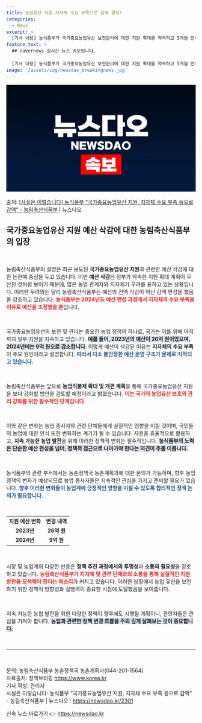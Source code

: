 ```yaml
---
title: 농업유산 지원 지자체 수요 부족으로 감액 결정!
categories:
  - News
excerpt: >
  [기사 내용] 농식품부가 국가중요농업유산 보전관리에 대한 지원 확대를 약속하고 5개월 만에 아무런 대안 없이…
feature_text: >
  ## navernews 실시간 뉴스 속보입니다.

  [기사 내용] 농식품부가 국가중요농업유산 보전관리에 대한 지원 확대를 약속하고 5개월 만에 아무런 대안 없이…
image: '/assets/img/newsdao_breakingnews.jpg'
---
```


![뉴스다오 속보](/assets/img/newsdao_breakingnews.jpg)

<p>출처: <a href="https://newsdao.kr/2301" rel="dofollow">[사실은 이렇습니다] 농식품부 “국가중요농업유산 지원, 지자체 수요 부족 등으로 감액” - 농림축산식품부</a> | 뉴스다오</p>

<h2 data-ke-size="size26">국가중요농업유산 지원 예산 삭감에 대한 농림축산식품부의 입장</h2>

<p data-ke-size="size16">&nbsp;</p>

농림축산식품부의 설명은 최근 보도된 **국가중요농업유산 지원**과 관련한 예산 삭감에 대한 논란에 중심을 두고 있습니다. 이번 **예산 삭감**은 정부가 약속한 지원 확대 계획이 무산된 것처럼 보이기 때문에, 많은 농업 관계자와 지자체가 우려를 표하고 있는 상황입니다. 이러한 우려와는 달리 농림축산식품부는 예산의 전액 삭감이 아닌 감액 편성을 했음을 강조하고 있습니다. <b><span style="color: #ee2323;">농식품부는 2024년도 예산 편성 과정에서 지자체의 수요 부족을 이유로 예산을 조정했을 뿐</span></b>입니다. 

<p data-ke-size="size16">&nbsp;</p>

국가중요농업유산의 보전 및 관리는 중요한 농업 정책의 하나로, 국가는 이를 위해 아직까지 일부 지원을 지속하고 있습니다. <b><span style="background-color: #21538527;">예를 들어, 2023년의 예산이 26억 원이었으며, 2024년에는 9억 원으로 감소합니다</span></b>. 이렇게 예산이 삭감된 이유는 **지자체의 수요 부족**이 주요 원인이라고 설명합니다. <b><span style="color: #1a5490;">따라서 다소 불안정한 예산 운영 구조가 문제로 지적되고 있습니다.</span></b>

<p data-ke-size="size16">&nbsp;</p>

농림축산식품부는 앞으로 **농업직불제 확대 및 개편 계획**을 통해 국가중요농업유산 지원을 보다 강화할 방안을 검토할 예정이라고 밝혔습니다. <b><span style="color: #ee2323;">이는 국가의 농업유산 보호와 관리 강화를 위한 필수적인 단계입니다.</span></b> 

<p data-ke-size="size16">&nbsp;</p>

이와 같은 변화는 농업 종사자와 관련 단체들에게 실질적인 영향을 미칠 것이며, 국민들의 농업에 대한 인식 또한 변화하는 계기가 될 수 있습니다. 자원을 효율적으로 활용하고, **지속 가능한 농업 발전**을 위해 이러한 정책적 변화는 필수적입니다. <b><span style="background-color: #21538527;">농식품부의 노력은 단순한 예산 편성을 넘어, 정책적 접근으로 나아가야 한다는 의견이 주를 이룹니다.</span></b> 

<p data-ke-size="size16">&nbsp;</p>

농식품부의 관련 부서에서는 농촌정책국 농촌계획과에 대한 문의가 가능하며, 향후 농업 정책의 변화가 예상되므로 농업 종사자들은 지속적인 관심을 가지고 준비할 필요가 있습니다. <b><span style="color: #1a5490;">향후 이러한 변화들이 농업계에 긍정적인 영향을 미칠 수 있도록 합리적인 정책 논의가 필요합니다.</span></b>

<p data-ke-size="size16">&nbsp;</p>

<table>
<tr>
<td style="text-align: center; height: 17px;"><b>지원 예산 변화</b></td>
<td style="text-align: center; height: 17px;"><b>변경 내역</b></td>
</tr>
<tr>
<td style="text-align: center; height: 17px;"><b>2023년</b></td>
<td style="text-align: center; height: 17px;"><b>26억 원</b></td>
</tr>
<tr>
<td style="text-align: center; height: 17px;"><b>2024년</b></td>
<td style="text-align: center; height: 17px;"><b>9억 원</b></td>
</tr>
</table>

<p data-ke-size="size16">&nbsp;</p>

시장 및 농업계의 다양한 반응은 **정책 추진 과정에서의 투명성**과 **소통의 필요성**을 강조하고 있습니다. <b><span style="color: #ee2323;">농림축산식품부가 지자체 및 관련 단체와의 소통을 통해 실질적인 지원 방안을 모색해야 한다는 목소리</span></b>가 커지고 있습니다. 이러한 상황에서 농업 유산을 보전하기 위한 정책적 방향성과 실행력이 중요한 시점에 도달했음을 보여줍니다. 

<p data-ke-size="size16">&nbsp;</p>

지속 가능한 농업 발전을 위한 다양한 정책이 향후에도 시행될 계획이니, 관련자들은 관심을 가져야 합니다. <b><span style="background-color: #21538527;">농업과 관련한 정책 변경 흐름을 주의 깊게 살펴보는 것이 중요합니다.</span></b> 

<p data-ke-size="size16">&nbsp;</p> 

<hr>

<p data-ke-size="size16">&nbsp;</p>

문의: 농림축산식품부 농촌정책국 농촌계획과(044-201-1564)<br>
자료출처: 정책브리핑 https://www.korea.kr<br>
기사 작성: 관리자<br>
사실은 이렇습니다: 농식품부 “국가중요농업유산 지원, 지자체 수요 부족 등으로 감액” - 농림축산식품부 | 뉴스다오 : https://newsdao.kr/2301 

신속 뉴스 바로가기 👉 <a href="https://newsdao.kr" rel="dofollow">https://newsdao.kr</a>


